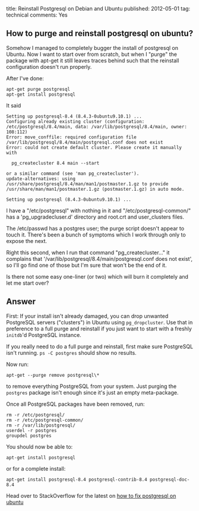 title: Reinstall Postgresql on Debian and Ubuntu
published: 2012-05-01
tag: technical
comments: Yes


## How to purge and reinstall postgresql on ubuntu?

Somehow I managed to completely bugger the install of postgresql on Ubuntu.  Now I want to start over from scratch, 
but when I "purge" the package with apt-get it still leaves traces behind such that the reinstall configuration 
doesn't run properly.

After I've done:

    apt-get purge postgresql
    apt-get install postgresql

It said

    Setting up postgresql-8.4 (8.4.3-0ubuntu9.10.1) ...
    Configuring already existing cluster (configuration: /etc/postgresql/8.4/main, data: /var/lib/postgresql/8.4/main, owner: 108:112)
    Error: move_conffile: required configuration file     /var/lib/postgresql/8.4/main/postgresql.conf does not exist
    Error: could not create default cluster. Please create it manually with

      pg_createcluster 8.4 main --start

    or a similar command (see 'man pg_createcluster').
    update-alternatives: using /usr/share/postgresql/8.4/man/man1/postmaster.1.gz to provide /usr/share/man/man1/postmaster.1.gz (postmaster.1.gz) in auto mode.

    Setting up postgresql (8.4.3-0ubuntu9.10.1) ...


I have a "/etc/postgresql" with nothing in it and "/etc/postgresql-common/" has a 'pg_upgradecluser.d' directory and 
root.crt and user_clusters files.

The /etc/passwd has a postgres user; the purge script doesn't appear to touch it.  There's been a bunch of symptoms 
which I work through only to expose the next. 

Right this second, when I run that command "pg_createcluster..." it complains that 
'/var/lib/postgresql/8.4/main/postgresql.conf does not exist', so I'll go find one of those but I'm sure that 
won't be the end of it.

Is there not some easy one-liner (or two) which will burn it completely and let me start over?


## Answer

First: If your install isn't already damaged, you can drop unwanted PostgreSQL servers ("clusters") in Ubuntu 
using `pg_dropcluster`. Use that in preference to a full purge and reinstall if you just want to start with a 
freshly `initdb`'d PostgreSQL instance.

If you really need to do a full purge and reinstall, first make sure PostgreSQL isn't running. 
`ps -C postgres` should show no results.

Now run:

    apt-get --purge remove postgresql\*

to remove everything PostgreSQL from your system. Just purging the `postgres` package isn't enough since 
it's just an empty meta-package.

Once all PostgreSQL packages have been removed, run:

    rm -r /etc/postgresql/
    rm -r /etc/postgresql-common/
    rm -r /var/lib/postgresql/
    userdel -r postgres
    groupdel postgres

You should now be able to:

    apt-get install postgresql

or for a complete install:

    apt-get install postgresql-8.4 postgresql-contrib-8.4 postgresql-doc-8.4


Head over to StackOverflow for the latest on 
[how to fix postgresql on ubuntu](http://stackoverflow.com/questions/2748607/how-to-thoroughly-purge-and-reinstall-postgresql-on-ubuntu)
